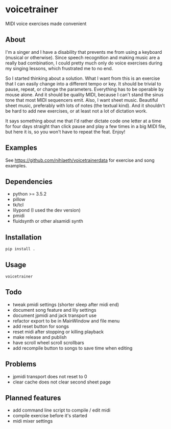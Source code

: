# voicetrainer
MIDI voice exercises made convenient

## About
I'm a singer and I have a disability that prevents me from using a keyboard (musical or otherwise). Since speech recognition and making music are a really bad combination, I could pretty much only do voice exercises during my singing lessons, which frustrated me to no end.

So I started thinking about a solution. What I want from this is an exercise that I can easily change into a different tempo or key. It should be trivial to pause, repeat, or change the parameters. Everything has to be operable by mouse alone. And it should be quality MIDI, because I can't stand the sinus tone that most MIDI sequencers emit. Also, I want sheet music. Beautiful sheet music, preferably with lots of notes (the textual kind). And it shouldn't be hard to add new exercises, or at least not a lot of dictation work.

It says something about me that I'd rather dictate code one letter at a time for four days straight than click pause and play a few times in a big MIDI file, but here it is, so you won't have to repeat the feat. Enjoy!

## Examples
See https://github.com/nihlaeth/voicetrainerdata for exercise and song examples.

## Dependencies
* python >= 3.5.2
* pillow
* tk/tcl
* lilypond (I used the dev version)
* pmidi
* fluidsynth or other alsamidi synth

## Installation
```
pip install .
```

## Usage
```
voicetrainer
```

## Todo
* tweak pmidi settings (shorter sleep after midi end)
* document song feature and lily settings
* document jpmidi and jack transport use
* refactor export to be in MainWindow and file menu
* add reset button for songs
* reset midi after stopping or killing playback
* make release and publish
* have scroll wheel scroll scrollbars
* add recompile button to songs to save time when editing

## Problems
* jpmidi transport does not reset to 0
* clear cache does not clear second sheet page

## Planned features
* add command line script to compile / edit midi
* compile exercise before it's started
* midi mixer settings
